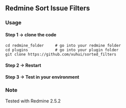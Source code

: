 ## Redmine Sort Issue Filters

### Usage

#### Step 1 -> clone the code

```
cd redmine_folder     # go into your redmine folder
cd plugins            # go into your plugin folder
git clone https://github.com/xuhui/sorted_filters
```

#### Step 2 -> Restart

#### Step 3 -> Test in your environment 


### Note

Tested with Redmine 2.5.2
